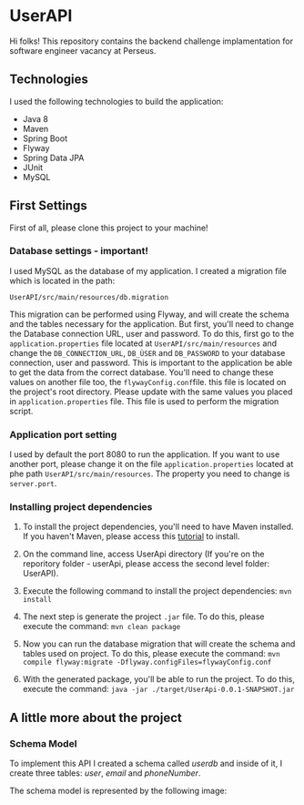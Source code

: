 # UserAPI

Hi folks! 
This repository contains the backend challenge implamentation for software engineer vacancy at Perseus.

## Technologies
I used the following technologies to build the application:

- Java 8
- Maven
- Spring Boot
- Flyway
- Spring Data JPA
- JUnit
- MySQL

## First Settings

First of all, please clone this project to your machine!

### Database settings - important!

I used MySQL as the database of my application. I created a migration file which is located in the path: 

```UserAPI/src/main/resources/db.migration``` 

This migration can be performed using Flyway, and will create the schema and the tables necessary for the application. But first, you'll need to change the Database connection URL, user and password. To do this, first go to the ```application.properties``` file located at ```UserAPI/src/main/resources``` and change the ```DB_CONNECTION_URL```, ```DB_ÙSER``` and ```DB_PASSWORD``` to your database connection, user and password. This is important to the application be able to get the data from the correct database. You'll need to change these values on another file too, the ```flywayConfig.conf```file. this file is located on the project's root directory. Please update with the same values you placed in ```application.properties``` file. This file is used to perform the migration script.


### Application port setting
I used by default the port 8080 to run the application. If you want to use another port, please change it on the file ```application.properties``` located at phe path ```UserAPI/src/main/resources```. 
The property you need to change is ```server.port```. 

### Installing project dependencies

1. To install the project dependencies, you'll need to have Maven installed. If you haven't Maven, please access this [tutorial](https://maven.apache.org/install.html) to install. 

2. On the command line, access UserApi directory (If you're on the reporitory folder - userApi, please access the second level folder: UserAPI).

3. Execute the following command to install the project dependencies: ```mvn install```

4. The next step is generate the project ```.jar``` file. To do this, please execute the command: ```mvn clean package```

5. Now you can run the database migration that will create the schema and tables used on project. To do this, please execute the command: ```mvn compile flyway:migrate -Dflyway.configFiles=flywayConfig.conf```

6. With the generated package, you'll be able to run the project. To do this, execute the command: ```java -jar ./target/UserApi-0.0.1-SNAPSHOT.jar```


## A little more about the project

### Schema Model

To implement this API I created a schema called *userdb* and inside of it, I create three tables: *user*, *email* and *phoneNumber*.

The schema model is represented by the following image:


